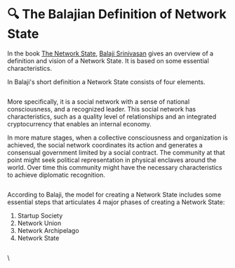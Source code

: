 # 🔍 The Balajian Definition of Network State

In the book [The Network State](https://thenetworkstate.com/), [Balaji Srinivasan](https://balajis.com/) gives an overview of a definition and vision of a Network State. It is based on some essential characteristics.

In Balaji's short definition a Network State consists of four elements.

<figure><img src="https://lh3.googleusercontent.com/wz1XWhxV643yJ28Us_0o4xmxXvDYiuXqk7zZDMtvCAEDk4lgxXoocIIRKltmb9EFttwFUkANXkxcDfN4dn2aRRL7NMbbKdRbPpwiUyJW4AafqlByb3rEbssYcqitqyVrkhlQ6NQ50haCDmZlPb1Ic8RH2N7unfLcFRbET-3SeSNsLsn3DurgWnTPx4ESHw" alt=""><figcaption></figcaption></figure>

More specifically, it is a social network with a sense of national consciousness, and a recognized leader. This social network has characteristics, such as a quality level of relationships and an integrated cryptocurrency that enables an internal economy.&#x20;

In more mature stages, when a collective consciousness and organization is achieved, the social network coordinates its action and generates a consensual government limited by a social contract. The community at that point might seek political representation in physical enclaves around the world. Over time this community might have the necessary characteristics to achieve diplomatic recognition. &#x20;

<figure><img src="https://lh3.googleusercontent.com/pETH21CG5XJjjL6GvtuEUSeie15--NhMKKe90F9FJDkaj5N32W79N2yVTqMu1n3mxTyHFT5tXl6t9OKyu9bnVmaKTi_7pRTJhNc5LUkUonxicu14GQFsawHlOwMDJ8MN5VWc3HmAResOIgJxwXumHs7AWQ3aaYY2qOEsw3XAGDlpkTl4aeKnnUOSFnH47Q" alt=""><figcaption></figcaption></figure>

According to Balaji, the model for creating a Network State includes some essential steps that articulates 4 major phases of creating a Network State:

1. Startup Society
2. Network Union&#x20;
3. Network Archipelago
4. Network State

<figure><img src="https://lh4.googleusercontent.com/1ew_oZ3ogJaGAGfuH18ISqgidYW0aDS-iGIy_6CK6u7YhtcqCkgFzw6SR1_2VxPsh36pIPbuQKPhWzmBcrqvVXDzetL5Tw03QHxMHbQhTk49xBs3jeX8t75YN0CHPs-AlkEoQkvQrjY0Y18nCfFqxi0uEYLwFii12R64mn2yIrn4-tGQF4XrpVzisJb6eA" alt=""><figcaption></figcaption></figure>

\
